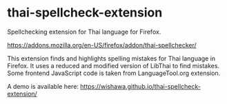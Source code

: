 # thai-spellcheck-extension
Spellchecking extension for Thai language for Firefox.

https://addons.mozilla.org/en-US/firefox/addon/thai-spellchecker/

This extension finds and highlights spelling mistakes for Thai language in Firefox.
It uses a reduced and modified version of LibThai to find mistakes.
Some frontend JavaScript code is taken from LanguageTool.org extension.

A demo is available here: https://wishawa.github.io/thai-spellcheck-extension/
